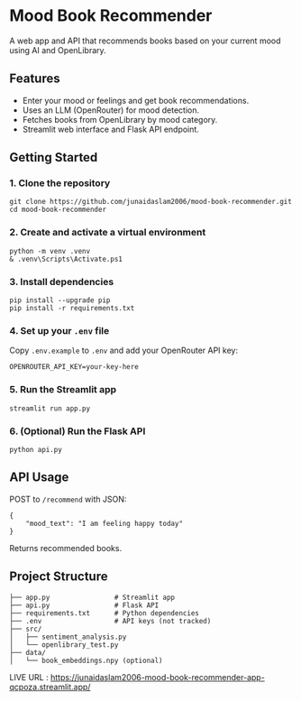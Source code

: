 ﻿# Mood Book Recommender

A web app and API that recommends books based on your current mood using AI and OpenLibrary.

## Features
- Enter your mood or feelings and get book recommendations.
- Uses an LLM (OpenRouter) for mood detection.
- Fetches books from OpenLibrary by mood category.
- Streamlit web interface and Flask API endpoint.

## Getting Started

### 1. Clone the repository
```
git clone https://github.com/junaidaslam2006/mood-book-recommender.git
cd mood-book-recommender
```

### 2. Create and activate a virtual environment
```
python -m venv .venv
& .venv\Scripts\Activate.ps1
```

### 3. Install dependencies
```
pip install --upgrade pip
pip install -r requirements.txt
```

### 4. Set up your `.env` file
Copy `.env.example` to `.env` and add your OpenRouter API key:
```
OPENROUTER_API_KEY=your-key-here
```

### 5. Run the Streamlit app
```
streamlit run app.py
```

### 6. (Optional) Run the Flask API
```
python api.py
```

## API Usage
POST to `/recommend` with JSON:
```
{
	"mood_text": "I am feeling happy today"
}
```
Returns recommended books.

## Project Structure
```
├── app.py                # Streamlit app
├── api.py                # Flask API
├── requirements.txt      # Python dependencies
├── .env                  # API keys (not tracked)
├── src/
│   ├── sentiment_analysis.py
│   └── openlibrary_test.py
├── data/
│   └── book_embeddings.npy (optional)
```

LIVE URL : https://junaidaslam2006-mood-book-recommender-app-qcpoza.streamlit.app/

